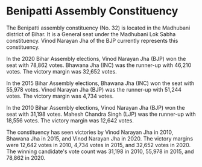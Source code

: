 # Benipatti Assembly Constituency

The Benipatti assembly constituency (No. 32) is located in the Madhubani district of Bihar. It is a General seat under the Madhubani Lok Sabha constituency. Vinod Narayan Jha of the BJP currently represents this constituency.

In the 2020 Bihar Assembly elections, Vinod Narayan Jha (BJP) won the seat with 78,862 votes. Bhawana Jha (INC) was the runner-up with 46,210 votes. The victory margin was 32,652 votes.

In the 2015 Bihar Assembly elections, Bhawana Jha (INC) won the seat with 55,978 votes. Vinod Narayan Jha (BJP) was the runner-up with 51,244 votes. The victory margin was 4,734 votes.

In the 2010 Bihar Assembly elections, Vinod Narayan Jha (BJP) won the seat with 31,198 votes. Mahesh Chandra Singh (LJP) was the runner-up with 18,556 votes. The victory margin was 12,642 votes.

The constituency has seen victories by Vinod Narayan Jha in 2010, Bhawana Jha in 2015, and Vinod Narayan Jha in 2020. The victory margins were 12,642 votes in 2010, 4,734 votes in 2015, and 32,652 votes in 2020. The winning candidate's vote count was 31,198 in 2010, 55,978 in 2015, and 78,862 in 2020.
